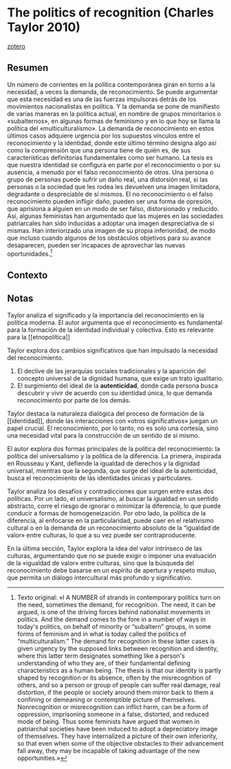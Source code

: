 # The politics of recognition (Charles Taylor 2010)
[zotero](zotero://select/items/@taylor2010)

## Resumen

Un número de corrientes en la política contemporánea giran en torno a la necesidad, a veces la demanda, de reconocimiento. Se puede argumentar que esta necesidad es una de las fuerzas impulsoras detrás de los movimientos nacionalistas en política. Y la demanda se pone de manifiesto de varias maneras en la política actual, en nombre de grupos minoritarios o «subalternos», en algunas formas de feminismo y en lo que hoy se llama la política del «multiculturalismo». La demanda de reconocimiento en estos últimos casos adquiere urgencia por los supuestos vínculos entre el reconocimiento y la identidad, donde este último término designa algo así como la comprensión que una persona tiene de quién es, de sus características definitorias fundamentales como ser humano. La tesis es que nuestra identidad se configura en parte por el reconocimiento o por su ausencia, a menudo por el falso reconocimiento de otros. Una persona o grupo de personas puede sufrir un daño real, una distorsión real, si las personas o la sociedad que les rodea les devuelven una imagen limitadora, degradante o despreciable de sí mismos. El no reconocimiento o el falso reconocimiento pueden infligir daño, pueden ser una forma de opresión, que aprisiona a alguien en un modo de ser falso, distorsionado y reducido. Así, algunas feministas han argumentado que las mujeres en las sociedades patriarcales han sido inducidas a adoptar una imagen despreciativa de sí mismas. Han interiorizado una imagen de su propia inferioridad, de modo que incluso cuando algunos de los obstáculos objetivos para su avance desaparecen, pueden ser incapaces de aprovechar las nuevas oportunidades.[^1]

[^1]: Texto original: «I A NUMBER of strands in contemporary politics turn on the need, sometimes the demand, for recognition. The need, it can be argued, is one of the driving forces behind nationalist movements in politics. And the demand comes to the fore in a number of ways in today's politics, on behalf of minority or “subaltern” groups, in some forms of feminism and in what is today called the politics of “multiculturalism.” The demand for recognition in these latter cases is given urgency by the supposed links between recognition and identity, where this latter term designates something like a person's understanding of who they are, of their fundamental defining characteristics as a human being. The thesis is that our identity is partly shaped by recognition or its absence, often by the misrecognition of others, and so a person or group of people can suffer real damage, real distortion, if the people or society around them mirror back to them a confining or demeaning or contemptible picture of themselves. Nonrecognition or misrecognition can inflict harm, can be a form of oppression, imprisoning someone in a false, distorted, and reduced mode of being. Thus some feminists have argued that women in patriarchal societies have been induced to adopt a depreciatory image of themselves. They have internalized a picture of their own inferiority, so that even when some of the objective obstacles to their advancement fall away, they may be incapable of taking advantage of the new opportunities.»


## Contexto

## Notas
Taylor analiza el significado y la importancia del reconocimiento en la política moderna. El autor argumenta que el reconocimiento es fundamental para la formación de la identidad individual y colectiva. Esto es relevante para la [[etnopolítica]]

Taylor explora dos cambios significativos que han impulsado la necesidad del reconocimiento.

1. El declive de las jerarquías sociales tradicionales y la aparición del concepto universal de la dignidad humana, que exige un trato igualitario. 
2. El surgimiento del ideal de la **autenticidad**, donde cada persona busca descubrir y vivir de acuerdo con su identidad única, lo que demanda reconocimiento por parte de los demás.

Taylor destaca la naturaleza dialógica del proceso de formación de la [[identidad]], donde las interacciones con «otros significativos» juegan un papel crucial. El reconocimiento, por lo tanto, no es solo una cortesía, sino una necesidad vital para la construcción de un sentido de sí mismo.

El autor explora dos formas principales de la política del reconocimiento: la política del universalismo y la política de la diferencia. La primera, inspirada en Rousseau y Kant, defiende la igualdad de derechos y la dignidad universal, mientras que la segunda, que surge del ideal de la autenticidad, busca el reconocimiento de las identidades únicas y particulares.

Taylor analiza los desafíos y contradicciones que surgen entre estas dos políticas. Por un lado, el universalismo, al buscar la igualdad en un sentido abstracto, corre el riesgo de ignorar o minimizar la diferencia, lo que puede conducir a formas de homogeneización. Por otro lado, la política de la diferencia, al enfocarse en la particularidad, puede caer en el relativismo cultural o en la demanda de un reconocimiento absoluto de la “igualdad de valor» entre culturas, lo que a su vez puede ser contraproducente.

En la última sección, Taylor explora la idea del valor intrínseco de las culturas, argumentando que no se puede exigir o imponer una evaluación de la «igualdad de valor» entre culturas, sino que la búsqueda del reconocimiento debe basarse en un espíritu de apertura y respeto mutuo, que permita un diálogo intercultural más profundo y significativo.
